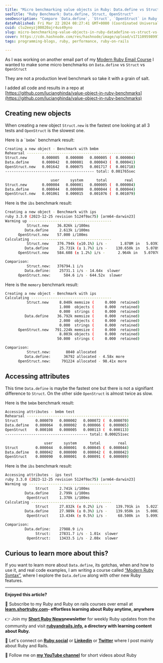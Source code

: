 ```yaml
---
title: "Micro benchmarking value objects in Ruby: Data.define vs Struct vs OpenStruct"
seoTitle: "Ruby Benchmark: Data.define, Struct, OpenStruct"
seoDescription: "Compare `Data.define`, `Struct`, `OpenStruct` in Ruby: object creation and accessing attributes"
datePublished: Fri Mar 22 2024 08:27:41 GMT+0000 (Coordinated Universal Time)
cuid: clu2eeyzj00020ajr4us49yno
slug: micro-benchmarking-value-objects-in-ruby-datadefine-vs-struct-vs-openstruct
cover: https://cdn.hashnode.com/res/hashnode/image/upload/v1711095989974/54d8b470-89df-4ead-9f6c-d26d5c75680d.png
tags: programming-blogs, ruby, performance, ruby-on-rails

---
```


As I was working on another email part of my [Modern Ruby Email Course](https://learn.shortruby.com/courses/modern-ruby) I wanted to make some micro benchmarks on `Data.define` vs `Struct` vs `OpenStruct`

They are not a production level benchmark so take it with a grain of salt.

I added all code and results in a repo at [https://github.com/lucianghinda/value-object-in-ruby-benchmarks](https://github.com/lucianghinda/value-object-in-ruby-benchmarks)

## Creating new objects

When creating a new object `Struct.new` is the fastest one looking at all 3 tests and `OpenStruct` is the slowest one.

Here is a `` `bmbm` `` benchmark result:

```bash
Creating a new object - Benchmark with bmbm
Rehearsal --------------------------------------------------
Struct.new       0.000005   0.000000   0.000005 (  0.000004)
Data.define      0.000042   0.000001   0.000043 (  0.000041)
OpenStruct.new   0.001642   0.000075   0.001717 (  0.001718)
----------------------------------------- total: 0.001765sec

                     user     system      total        real
Struct.new       0.000004   0.000001   0.000005 (  0.000004)
Data.define      0.000044   0.000000   0.000044 (  0.000044)
OpenStruct.new   0.001061   0.000015   0.001076 (  0.001079)
```

Here is the `ibs` benchmark result:

```bash
Creating a new object - Benchmark with ips
ruby 3.3.0 (2023-12-25 revision 5124f9ac75) [arm64-darwin23]
Warming up --------------------------------------
          Struct.new    36.826k i/100ms
         Data.define     2.613k i/100ms
      OpenStruct.new    57.000 i/100ms
Calculating -------------------------------------
          Struct.new    376.794k (±10.1%) i/s -      1.878M in   5.039312s
         Data.define     25.731k (± 1.7%) i/s -    130.650k in   5.078945s
      OpenStruct.new    584.608 (± 1.2%) i/s -      2.964k in   5.070709s

Comparison:
          Struct.new:   376794.1 i/s
         Data.define:    25731.1 i/s - 14.64x  slower
      OpenStruct.new:      584.6 i/s - 644.52x  slower
```

Here is the `memory` benchmark result:

```bash
Creating a new object - Benchmark with ips
Calculating -------------------------------------
          Struct.new     8.040k memsize (     0.000  retained)
                         1.000  objects (     0.000  retained)
                         0.000  strings (     0.000  retained)
         Data.define    36.792k memsize (     0.000  retained)
                         2.000  objects (     0.000  retained)
                         0.000  strings (     0.000  retained)
      OpenStruct.new   791.224k memsize (     0.000  retained)
                         8.003k objects (     0.000  retained)
                        50.000  strings (     0.000  retained)

Comparison:
          Struct.new:       8040 allocated
         Data.define:      36792 allocated - 4.58x more
      OpenStruct.new:     791224 allocated - 98.41x more
```

## Accessing attributes

This time `Data.define` is maybe the fastest one but there is not a signifiant difference to `Struct`. On the other side `OpenStruct` is almost twice as slow.

Here is the `bmbm` benchmark result:

```bash
Accessing attributes - bmbm test
Rehearsal -----------------------------------------------
Struct        0.000070   0.000002   0.000072 (  0.000070)
Data.define   0.000064   0.000002   0.000066 (  0.000065)
OpenStruct    0.000108   0.000005   0.000113 (  0.000113)
-------------------------------------- total: 0.000251sec

                  user     system      total        real
Struct        0.000044   0.000001   0.000045 (  0.000044)
Data.define   0.000042   0.000000   0.000042 (  0.000042)
OpenStruct    0.000090   0.000001   0.000091 (  0.000089)
```

Here is the `ibs` benchmark result:

```bash
Accessing attributes - ips test
ruby 3.3.0 (2023-12-25 revision 5124f9ac75) [arm64-darwin23]
Warming up --------------------------------------
              Struct     2.741k i/100ms
         Data.define     2.799k i/100ms
          OpenStruct     1.370k i/100ms
Calculating -------------------------------------
              Struct     27.832k (± 0.2%) i/s -    139.791k in   5.022750s
         Data.define     27.989k (± 0.3%) i/s -    139.950k in   5.000245s
          OpenStruct     13.434k (± 0.5%) i/s -     68.500k in   5.099337s

Comparison:
         Data.define:    27988.9 i/s
              Struct:    27831.7 i/s - 1.01x  slower
          OpenStruct:    13433.5 i/s - 2.08x  slower
```

## Curious to learn more about this?

If you want to learn more about `Data.define`, its gotchas, when and how to use it, and real code examples, I am writing a course called [“Modern Ruby Syntax”](https://learn.shortruby.com/courses/modern-ruby), where I explore the `Data.define` along with other new Ruby features.

---

**Enjoyed this article?**

👐 Subscribe to my Ruby and Ruby on rails courses over email at [**learn.shortruby.com**](http://learn.shortruby.com/)**\- effortless learning about Ruby anytime, anywhere**

👉 Join my [**Short Ruby News**](https://shortruby.com/)**newsletter** for weekly Ruby updates from the community and visit [**rubyandrails.info**](http://rubyandrails.info/)**, a directory with learning content about Ruby.**

🤝 Let's connect on [**Ruby.social**](http://ruby.social/) or [**Linkedin**](https://linkedin.com/in/lucianghinda) or [**Twitter**](https://x.com/lucianghinda) where I post mainly about Ruby and Rails.

🎥 Follow me on [**my YouTube channel**](https://www.youtube.com/@shortruby) for short videos about Ruby